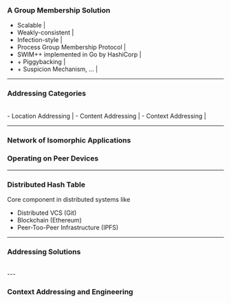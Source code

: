 ### A Group Membership Solution

- Scalable |
- Weakly-consistent |
- Infection-style |
- Process Group Membership Protocol |
- SWIM++ implemented in Go by HashiCorp |
- \+ Piggybacking |
- \+ Suspicion Mechanism, ... |

---
### Addressing Categories
<br>
- Location Addressing |
- Content Addressing |
- Context Addressing |

---


### Network of Isomorphic Applications <br>
### Operating on Peer Devices


---
### Distributed Hash Table

Core component in distributed systems like

- Distributed VCS (Git)
- Blockchain (Ethereum)
- Peer-Too-Peer Infrastructure (IPFS)

---
### Addressing Solutions
<br>
--- 


### Context Addressing and Engineering



